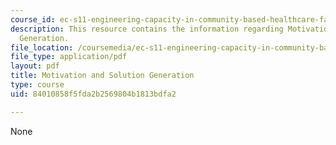 ```yaml
---
course_id: ec-s11-engineering-capacity-in-community-based-healthcare-fall-2005
description: This resource contains the information regarding Motivation and Solution
  Generation.
file_location: /coursemedia/ec-s11-engineering-capacity-in-community-based-healthcare-fall-2005/84010858f5fda2b2569804b1813bdfa2_MITEC_S11F05_support_motvtn.pdf
file_type: application/pdf
layout: pdf
title: Motivation and Solution Generation
type: course
uid: 84010858f5fda2b2569804b1813bdfa2

---
```

None